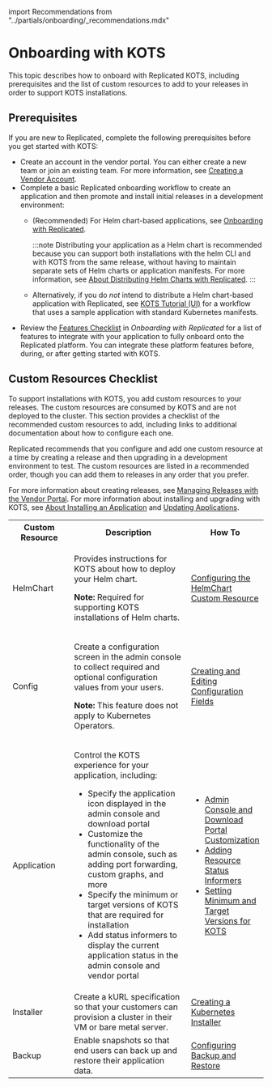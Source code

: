 import Recommendations from "../partials/onboarding/_recommendations.mdx"

# Onboarding with KOTS

This topic describes how to onboard with Replicated KOTS, including prerequisites and the list of custom resources to add to your releases in order to support KOTS installations.

## Prerequisites

If you are new to Replicated, complete the following prerequisites before you get started with KOTS:
* Create an account in the vendor portal. You can either create a new team or join an existing team. For more information, see [Creating a Vendor Account](vendor-portal-creating-account).
* Complete a basic Replicated onboarding workflow to create an application and then promote and install initial releases in a development environment: 
  * (Recommended) For Helm chart-based applications, see [Onboarding with Replicated](/vendor/replicated-onboarding).
  
    :::note
    Distributing your application as a Helm chart is recommended because you can support both installations with the helm CLI and with KOTS from the same release, without having to maintain separate sets of Helm charts or application manifests. For more information, see [About Distributing Helm Charts with Replicated](/vendor/helm-overview).
    :::

  * Alternatively, if you do _not_ intend to distribute a Helm chart-based application with Replicated, see [KOTS Tutorial (UI)](tutorial-ui-setup) for a workflow that uses a sample application with standard Kubernetes manifests.
* Review the [Features Checklist](/vendor/replicated-onboarding#features-checklist) in _Onboarding with Replicated_ for a list of features to integrate with your application to fully onboard onto the Replicated platform. You can integrate these platform features before, during, or after getting started with KOTS.

## Custom Resources Checklist

To support installations with KOTS, you add custom resources to your releases. The custom resources are consumed by KOTS and are not deployed to the cluster. This section provides a checklist of the recommended custom resources to add, including links to additional documentation about how to configure each one.

Replicated recommends that you configure and add one custom resource at a time by creating a release and then upgrading in a development environment to test. The custom resources are listed in a recommended order, though you can add them to releases in any order that you prefer.

For more information about creating releases, see [Managing Releases with the Vendor Portal](releases-creating-releases). For more information about installing and upgrading with KOTS, see [About Installing an Application](/enterprise/installing-overview) and [Updating Applications](/enterprise/updating-apps).

<table>
  <tr>
    <th width="25%">Custom Resource</th>
    <th width="50%">Description</th>
    <th width="25%">How To</th>
  </tr>
  <tr>
    <td>HelmChart</td>
    <td><p>Provides instructions for KOTS about how to deploy your Helm chart.</p><p><strong>Note:</strong> Required for supporting KOTS installations of Helm charts.</p></td>
    <td><a href="helm-native-v2-using">Configuring the HelmChart Custom Resource</a></td>
  </tr>
  <tr>
  <td>Config</td>
    <td>
      <p>Create a configuration screen in the admin console to collect required and optional configuration values from your users.</p>
      <p><strong>Note:</strong> This feature does not apply to Kubernetes Operators.</p>
    </td>
    <td>
        <a href="/vendor/admin-console-customize-config-screen">Creating and Editing Configuration Fields</a>
    </td>
  </tr>
  <tr>
    <td>Application</td>
    <td><p>Control the KOTS experience for your application, including:</p>
    <ul>
      <li>Specify the application icon displayed in the admin console and download portal</li>
      <li>Customize the functionality of the admin console, such as adding port forwarding, custom graphs, and more</li>
      <li>Specify the minimum or target versions of KOTS that are required for installation</li>
      <li>Add status informers to display the current application status in the admin console and vendor portal</li>
    </ul>  
    </td>
    <td>
      <ul>
        <li><a href="admin-console-customize-app-icon">Admin Console and Download Portal Customization</a></li>
        <li><a href="admin-console-display-app-status">Adding Resource Status Informers</a></li>
        <li><a href="packaging-kots-versions">Setting Minimum and Target Versions for KOTS</a></li>
      </ul>
    </td>  
  </tr>
  <tr>
    <td>Installer</td>
    <td>Create a kURL specification so that your customers can provision a cluster in their VM or bare metal server.</td>
    <td><a href="packaging-embedded-kubernetes">Creating a Kubernetes Installer</a></td>
  </tr>
  <tr>
    <td>Backup</td>
    <td>Enable snapshots so that end users can back up and restore their application data.</td>
    <td>
      <a href="snapshots-configuring-backups">Configuring Backup and Restore</a>
    </td>
  </tr>
</table>